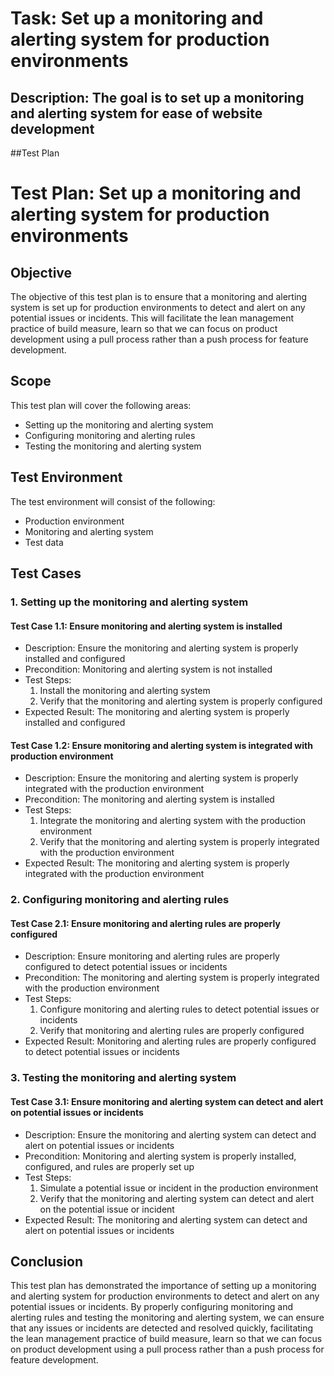 # Task: Set up a monitoring and alerting system for production environments
## Description: The goal is to set up a monitoring and alerting system for ease of website development
##Test Plan
# Test Plan: Set up a monitoring and alerting system for production environments

## Objective
The objective of this test plan is to ensure that a monitoring and alerting system is set up for production environments to detect and alert on any potential issues or incidents. This will facilitate the lean management practice of build measure, learn so that we can focus on product development using a pull process rather than a push process for feature development.

## Scope
This test plan will cover the following areas:
- Setting up the monitoring and alerting system
- Configuring monitoring and alerting rules
- Testing the monitoring and alerting system

## Test Environment
The test environment will consist of the following:
- Production environment
- Monitoring and alerting system
- Test data

## Test Cases
### 1. Setting up the monitoring and alerting system
#### Test Case 1.1: Ensure monitoring and alerting system is installed
- Description: Ensure the monitoring and alerting system is properly installed and configured
- Precondition: Monitoring and alerting system is not installed
- Test Steps:
    1. Install the monitoring and alerting system
    2. Verify that the monitoring and alerting system is properly configured
- Expected Result: The monitoring and alerting system is properly installed and configured

#### Test Case 1.2: Ensure monitoring and alerting system is integrated with production environment
- Description: Ensure the monitoring and alerting system is properly integrated with the production environment
- Precondition: The monitoring and alerting system is installed
- Test Steps:
    1. Integrate the monitoring and alerting system with the production environment
    2. Verify that the monitoring and alerting system is properly integrated with the production environment
- Expected Result: The monitoring and alerting system is properly integrated with the production environment

### 2. Configuring monitoring and alerting rules
#### Test Case 2.1: Ensure monitoring and alerting rules are properly configured
- Description: Ensure monitoring and alerting rules are properly configured to detect potential issues or incidents
- Precondition: The monitoring and alerting system is properly integrated with the production environment
- Test Steps:
    1. Configure monitoring and alerting rules to detect potential issues or incidents
    2. Verify that monitoring and alerting rules are properly configured
- Expected Result: Monitoring and alerting rules are properly configured to detect potential issues or incidents

### 3. Testing the monitoring and alerting system
#### Test Case 3.1: Ensure monitoring and alerting system can detect and alert on potential issues or incidents
- Description: Ensure the monitoring and alerting system can detect and alert on potential issues or incidents
- Precondition: Monitoring and alerting system is properly installed, configured, and rules are properly set up
- Test Steps:
    1. Simulate a potential issue or incident in the production environment
    2. Verify that the monitoring and alerting system can detect and alert on the potential issue or incident
- Expected Result: The monitoring and alerting system can detect and alert on potential issues or incidents

## Conclusion
This test plan has demonstrated the importance of setting up a monitoring and alerting system for production environments to detect and alert on any potential issues or incidents. By properly configuring monitoring and alerting rules and testing the monitoring and alerting system, we can ensure that any issues or incidents are detected and resolved quickly, facilitating the lean management practice of build measure, learn so that we can focus on product development using a pull process rather than a push process for feature development.